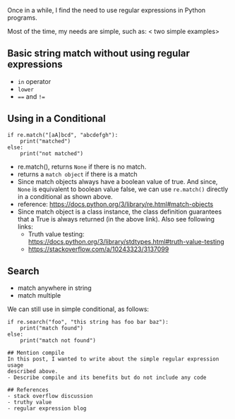 ---
---

Once in a while, I find the need to use regular expressions in Python
programs.

Most of the time, my needs are simple, such as:
< two simple examples>

## Basic string match without using regular expressions
- `in` operator
- `lower`
- `==` and `!=`

## Using in a Conditional

```
if re.match("[aA]bcd", "abcdefgh"):
    print("matched")
else:
    print("not matched")
```

- re.match(), returns `None` if there is no match.
- returns a `match object` if there is a match
- Since match objects always have a boolean value of true. And since, `None` is equivalent to boolean value false, we can use `re.match()` directly in a conditional as shown above.
- reference: https://docs.python.org/3/library/re.html#match-objects
- Since match object is a class instance, the class definition guarantees that a True is always returned (in the above link). Also see following links:
    - Truth value testing: https://docs.python.org/3/library/stdtypes.html#truth-value-testing
    - https://stackoverflow.com/a/10243323/3137099

## Search

- match anywhere in string
- match multiple

We can still use in simple conditional, as follows:
```
if re.search("foo", "this string has foo bar baz"):
    print("match found")
else:
    print("match not found")

## Mention compile
In this post, I wanted to write about the simple regular expression usage
described above.
- Describe compile and its benefits but do not include any code

## References
- stack overflow discussion
- truthy value
- regular expression blog
